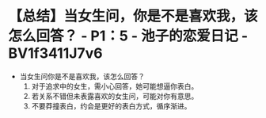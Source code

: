 # 【总结】当女生问，你是不是喜欢我，该怎么回答？ - P1：5 - 池子的恋爱日记 - BV1f3411J7v6

-   当女生问你是不是喜欢我，该怎么回答？
    1.  对于追求中的女生，需小心回答，她可能想逼你表白。
    2.  若关系不错但未表露喜欢的女生问，可能对你有意思。
    3.  不要莽撞表白，约会是更好的表白方式，循序渐进。